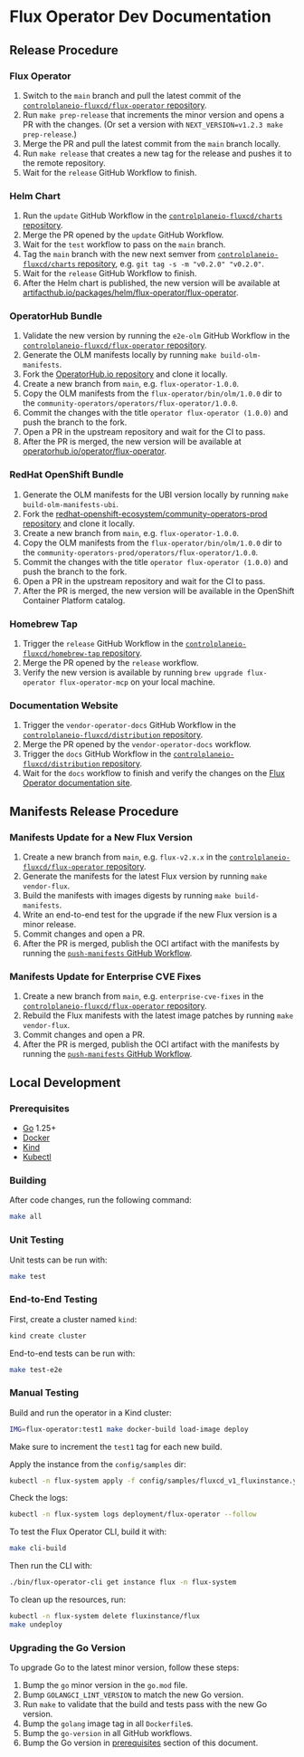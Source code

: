 # Flux Operator Dev Documentation

## Release Procedure

### Flux Operator

1. Switch to the `main` branch and pull the latest commit of the [`controlplaneio-fluxcd/flux-operator` repository](https://github.com/controlplaneio-fluxcd/flux-operator).
2. Run `make prep-release` that increments the minor version and opens a PR with the changes. (Or set a version with `NEXT_VERSION=v1.2.3 make prep-release`.)
3. Merge the PR and pull the latest commit from the `main` branch locally.
4. Run `make release` that creates a new tag for the release and pushes it to the remote repository.
5. Wait for the `release` GitHub Workflow to finish.

### Helm Chart

1. Run the `update` GitHub Workflow in the [`controlplaneio-fluxcd/charts` repository](https://github.com/controlplaneio-fluxcd/charts/actions/workflows/update.yaml).
2. Merge the PR opened by the `update` GitHub Workflow.
3. Wait for the `test` workflow to pass on the `main` branch.
4. Tag the `main` branch with the new next semver from [`controlplaneio-fluxcd/charts` repository](https://github.com/controlplaneio-fluxcd/charts/tags), e.g. `git tag -s -m "v0.2.0" "v0.2.0"`.
5. Wait for the `release` GitHub Workflow to finish.
6. After the Helm chart is published, the new version will be available at [artifacthub.io/packages/helm/flux-operator/flux-operator](https://artifacthub.io/packages/helm/flux-operator/flux-operator).

### OperatorHub Bundle

1. Validate the new version by running the `e2e-olm` GitHub Workflow in the [`controlplaneio-fluxcd/flux-operator` repository](https://github.com/controlplaneio-fluxcd/flux-operator/actions/workflows/e2e-olm.yml).
2. Generate the OLM manifests locally by running `make build-olm-manifests`.
3. Fork the [OperatorHub.io repository](https://github.com/k8s-operatorhub/community-operators) and clone it locally.
4. Create a new branch from `main`, e.g. `flux-operator-1.0.0`.
5. Copy the OLM manifests from the `flux-operator/bin/olm/1.0.0` dir to the `community-operators/operators/flux-operator/1.0.0`.
6. Commit the changes with the title `operator flux-operator (1.0.0)` and push the branch to the fork.
7. Open a PR in the upstream repository and wait for the CI to pass.
8. After the PR is merged, the new version will be available at [operatorhub.io/operator/flux-operator](https://operatorhub.io/operator/flux-operator).

### RedHat OpenShift Bundle

1. Generate the OLM manifests for the UBI version locally by running `make build-olm-manifests-ubi`.
2. Fork the [redhat-openshift-ecosystem/community-operators-prod repository](https://github.com/redhat-openshift-ecosystem/community-operators-prod) and clone it locally.
3. Create a new branch from `main`, e.g. `flux-operator-1.0.0`.
4. Copy the OLM manifests from the `flux-operator/bin/olm/1.0.0` dir to the `community-operators-prod/operators/flux-operator/1.0.0`.
5. Commit the changes with the title `operator flux-operator (1.0.0)` and push the branch to the fork.
6. Open a PR in the upstream repository and wait for the CI to pass.
7. After the PR is merged, the new version will be available in the OpenShift Container Platform catalog.

### Homebrew Tap

1. Trigger the `release` GitHub Workflow in the [`controlplaneio-fluxcd/homebrew-tap` repository](https://github.com/controlplaneio-fluxcd/homebrew-tap/blob/main/.github/workflows/release.yml).
2. Merge the PR opened by the `release` workflow.
3. Verify the new version is available by running `brew upgrade flux-operator flux-operator-mcp` on your local machine.

### Documentation Website

1. Trigger the `vendor-operator-docs` GitHub Workflow in the [`controlplaneio-fluxcd/distribution` repository](https://github.com/controlplaneio-fluxcd/distribution/blob/main/.github/workflows/vendor-operator-docs.yaml).
2. Merge the PR opened by the `vendor-operator-docs` workflow.
3. Trigger the `docs` GitHub Workflow in the [`controlplaneio-fluxcd/distribution` repository](https://github.com/controlplaneio-fluxcd/distribution/blob/main/.github/workflows/docs.yaml).
4. Wait for the `docs` workflow to finish and verify the changes on the [Flux Operator documentation site](https://fluxcd.control-plane.io/operator/).

## Manifests Release Procedure

### Manifests Update for a New Flux Version

1. Create a new branch from `main`, e.g. `flux-v2.x.x` in the [`controlplaneio-fluxcd/flux-operator` repository](https://github.com/controlplaneio-fluxcd/flux-operator).
2. Generate the manifests for the latest Flux version by running `make vendor-flux`.
3. Build the manifests with images digests by running `make build-manifests`.
4. Write an end-to-end test for the upgrade if the new Flux version is a minor release.
5. Commit changes and open a PR.
6. After the PR is merged, publish the OCI artifact with the manifests by running the [`push-manifests` GitHub Workflow](https://github.com/controlplaneio-fluxcd/flux-operator/actions/workflows/push-manifests.yml).

### Manifests Update for Enterprise CVE Fixes

1. Create a new branch from `main`, e.g. `enterprise-cve-fixes` in the [`controlplaneio-fluxcd/flux-operator` repository](https://github.com/controlplaneio-fluxcd/flux-operator).
2. Rebuild the Flux manifests with the latest image patches by running `make vendor-flux`.
3. Commit changes and open a PR.
4. After the PR is merged, publish the OCI artifact with the manifests by running the [`push-manifests` GitHub Workflow](https://github.com/controlplaneio-fluxcd/flux-operator/actions/workflows/push-manifests.yml).

## Local Development

### Prerequisites

- [Go](https://golang.org/doc/install) 1.25+
- [Docker](https://docs.docker.com/get-docker/)
- [Kind](https://kind.sigs.k8s.io/docs/user/quick-start/)
- [Kubectl](https://kubernetes.io/docs/tasks/tools/install-kubectl/)

### Building

After code changes, run the following command:

```sh
make all
```

### Unit Testing

Unit tests can be run with:

```sh
make test
```

### End-to-End Testing

First, create a cluster named `kind`:

```sh
kind create cluster
```

End-to-end tests can be run with:

```sh
make test-e2e
```

### Manual Testing

Build and run the operator in a Kind cluster:

```sh
IMG=flux-operator:test1 make docker-build load-image deploy
```

Make sure to increment the `test1` tag for each new build.

Apply the instance from the `config/samples` dir:

```sh
kubectl -n flux-system apply -f config/samples/fluxcd_v1_fluxinstance.yaml
```

Check the logs:

```sh
kubectl -n flux-system logs deployment/flux-operator --follow
```

To test the Flux Operator CLI, build it with:

```sh
make cli-build
```

Then run the CLI with:

```sh
./bin/flux-operator-cli get instance flux -n flux-system
```

To clean up the resources, run:

```sh
kubectl -n flux-system delete fluxinstance/flux
make undeploy
```

### Upgrading the Go Version

To upgrade Go to the latest minor version, follow these steps:

1. Bump the `go` minor version in the `go.mod` file.
2. Bump `GOLANGCI_LINT_VERSION` to match the new Go version.
3. Run `make` to validate that the build and tests pass with the new Go version.
4. Bump the `golang` image tag in all `Dockerfile`s.
5. Bump the `go-version` in all GitHub workflows.
6. Bump the Go version in [prerequisites](#prerequisites) section of this document.
